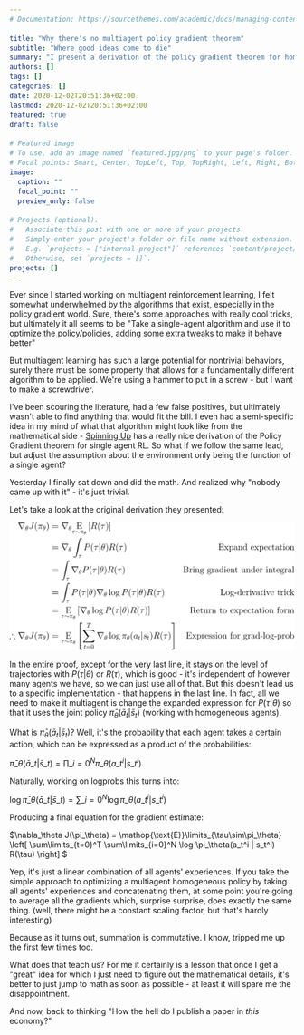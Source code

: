 ```yaml
---
# Documentation: https://sourcethemes.com/academic/docs/managing-content/

title: "Why there's no multiagent policy gradient theorem"
subtitle: "Where good ideas come to die"
summary: "I present a derivation of the policy gradient theorem for homogeneous multiagent RL systems. The results are... boring."
authors: []
tags: []
categories: []
date: 2020-12-02T20:51:36+02:00
lastmod: 2020-12-02T20:51:36+02:00
featured: true
draft: false

# Featured image
# To use, add an image named `featured.jpg/png` to your page's folder.
# Focal points: Smart, Center, TopLeft, Top, TopRight, Left, Right, BottomLeft, Bottom, BottomRight.
image:
  caption: ""
  focal_point: ""
  preview_only: false

# Projects (optional).
#   Associate this post with one or more of your projects.
#   Simply enter your project's folder or file name without extension.
#   E.g. `projects = ["internal-project"]` references `content/project/deep-learning/index.md`.
#   Otherwise, set `projects = []`.
projects: []
---
```


Ever since I started working on multiagent reinforcement learning, I felt somewhat underwhelmed by the algorithms that exist, especially in the policy gradient world. Sure, there's some approaches with really cool tricks, but ultimately it all seems to be "Take a single-agent algorithm and use it to optimize the policy/policies, adding some extra tweaks to make it behave better"

But multiagent learning has such a large potential for nontrivial behaviors, surely there must be some property that allows for a fundamentally different algorithm to be applied. We're using a hammer to put in a screw - but I want to make a screwdriver.

I've been scouring the literature, had a few false positives, but ultimately wasn't able to find anything that would fit the bill. I even had a semi-specific idea in my mind of what that algorithm might look like from the mathematical side - [Spinning Up](https://spinningup.openai.com/en/latest/spinningup/rl_intro3.html#deriving-the-simplest-policy-gradient) has a really nice derivation of the Policy Gradient theorem for single agent RL. So what if we follow the same lead, but adjust the assumption about the environment only being the function of a single agent?

Yesterday I finally sat down and did the math. And realized why "nobody came up with it" - it's just trivial. 

Let's take a look at the original derivation they presented:

![The PG theorem derivation copied from Spinning up](./derivation.svg)

In the entire proof, except for the very last line, it stays on the level of trajectories with $P(\tau|\theta)$ or $R(\tau)$, which is good - it's independent of however many agents we have, so we can just use all of that. But this doesn't lead us to a specific implementation - that happens in the last line. In fact, all we need to make it multiagent is change the expanded expression for $P(\tau | \theta)$ so that it uses the joint policy $\bar{\pi}_\theta(\bar{a}_t|\bar{s}_t)$ (working with homogeneous agents).

What is $\bar{\pi}_\theta(\bar{a}_t|\bar{s}_t)$? Well, it's the probability that each agent takes a certain action, which can be expressed as a product of the probabilities:

$\bar{\pi}\_\theta(\bar{a}\_t|\bar{s}\_t) = \prod\limits\_{i=0}^{N} \pi\_\theta(a\_t^i | s\_t^i)$ 

Naturally, working on logprobs this turns into:

$\log \bar{\pi}\_\theta(\bar{a}\_t|\bar{s}\_t) = \sum\limits\_{i=0}^{N} \log\pi\_\theta(a\_t^i | s\_t^i)$ 

Producing a final equation for the gradient estimate:
<div>
$\nabla_\theta J(\pi_\theta) = \mathop{\text{E}}\limits_{\tau\sim\pi_\theta} \left[ \sum\limits_{t=0}^T \sum\limits_{i=0}^N \log \pi_\theta(a_t^i | s_t^i) R(\tau)    \right]    $
</div>

Yep, it's just a linear combination of all agents' experiences. If you take the simple approach to optimizing a multiagent homogeneous policy by taking all agents' experiences and concatenating them, at some point you're going to average all the gradients which, surprise surprise, does exactly the same thing. (well, there might be a constant scaling factor, but that's hardly interesting)

Because as it turns out, summation is commutative. I know, tripped me up the first few times too.

What does that teach us? For me it certainly is a lesson that once I get a "great" idea for which I just need to figure out the mathematical details, it's better to just jump to math as soon as possible - at least it will spare me the disappointment.

And now, back to thinking "How the hell do I publish a paper in *this* economy?"